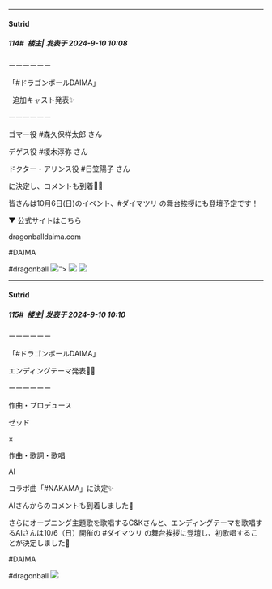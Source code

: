 ﻿
*****

####  Sutrid  
##### 114#         楼主| 发表于 2024-9-10 10:08

ーーーーーー

「#ドラゴンボールDAIMA」

  追加キャスト発表✨

ーーーーーー

ゴマー役 #森久保祥太郎 さん

デゲス役 #榎木淳弥 さん

ドクター・アリンス役 #日笠陽子 さん

に決定し、コメントも到着👏✨

皆さんは10月6日(日)のイベント、#ダイマツリ の舞台挨拶にも登壇予定です！

▼ 公式サイトはこちら

dragonballdaima.com

#DAIMA

#dragonball
<img src="https://img.feixue.cloud/2024/09/10/8a1b495f88e4a.jpg" referrerpolicy="no-referrer">">
<img src="https://img.feixue.cloud/2024/09/10/af99114a6f608.jpg" referrerpolicy="no-referrer">
<img src="https://img.feixue.cloud/2024/09/10/9255a475d99d5.jpg" referrerpolicy="no-referrer">

*****

####  Sutrid  
##### 115#         楼主| 发表于 2024-9-10 10:10

ーーーーーー

「#ドラゴンボールDAIMA」

エンディングテーマ発表🙌💥

ーーーーーー

作曲・プロデュース

ゼッド 

× 

作曲・歌詞・歌唱

AI

コラボ曲「#NAKAMA」に決定✨

AIさんからのコメントも到着しました👏

さらにオープニング主題歌を歌唱するC&amp;Kさんと、エンディングテーマを歌唱するAIさんは10/6（日）開催の #ダイマツリ の舞台挨拶に登壇し、初歌唱することが決定しました🎤

#DAIMA

#dragonball
<img src="https://img.feixue.cloud/2024/09/10/cd96c4c4d6941.jpg" referrerpolicy="no-referrer">

